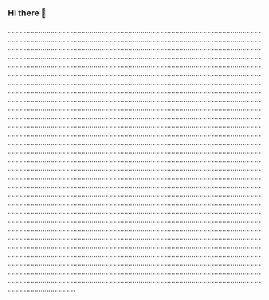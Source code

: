 ### Hi there 👋

.........................................................................................................................................................................................................................................................................................................................................................................................................................................................................................................................................................................................................................................................................................................................................................................................................................................................................................................................................................................................................................................................................................................................................................................................................................................................................................................................................................................................................................................................................................................................................................................................................................................................................................................................................................................................................................................................................................................................................................................................................................................................................................................................................................................................................................................................................................................................................................................................................................................................................................................................................................................................................................................................................................................................................................................................................................................................................................................................................................................................................................................................................................................................................................................................................................................................................................................................................................................................................................................................................................................................................................................................................................................................................................................................................................................................................................................................................................................